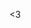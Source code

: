 <3
<!---
I am a law student based in France with an interest in technology, finance, and politics. In addition to my studies, I am currently learning to develop in Java, with a focus on video game development, managing databases in MySQL, and setting up dedicated server hosting.

I am also a political consultant for a conservative party, where I help with social media communication to promote audience growth.

Outside of my academic and political pursuits, I am a passionate investor, always on the lookout for new opportunities to grow my wealth. I have completed courses on financial analysis and have invested in both stocks and startups.

Feel free to contact me at maelpapailhou@gmail.com or follow me on Instagram @maelpapailhou.


- 👋 Hi, I’m @maelpapailhou
- 👀 I’m interested in ...
- 🌱 I’m currently learning ...
- 💞️ I’m looking to collaborate on ...
- 📫 How to reach me ...



maelpapailhou/maelpapailhou is a ✨ special ✨ repository because its `README.md` (this file) appears on your GitHub profile.
You can click the Preview link to take a look at your changes.
--->
